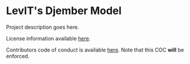 # LevIT's Djember Model

Project description goes here.

License information available [here](LICENSE.md).

Contributors code of conduct is available [here](COC.md). Note that this COC **will** be enforced.
